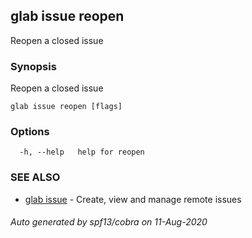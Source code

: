 ## glab issue reopen

Reopen a closed issue

### Synopsis

Reopen a closed issue

```
glab issue reopen [flags]
```

### Options

```
  -h, --help   help for reopen
```

### SEE ALSO

* [glab issue](glab_issue.md)	 - Create, view and manage remote issues

###### Auto generated by spf13/cobra on 11-Aug-2020
